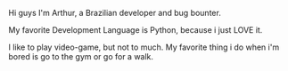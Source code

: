 Hi guys
I'm Arthur, a Brazilian developer and bug bounter.

My favorite Development Language is Python, because i just LOVE it.

I like to play video-game, but not to much. My favorite thing i do when i'm bored is go to the gym or go for a walk.

